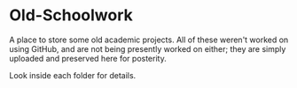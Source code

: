 # Old-Schoolwork
A place to store some old academic projects. All of these weren't worked on using GitHub, and are not being presently worked on either; they are simply uploaded and preserved here for posterity.

Look inside each folder for details.

